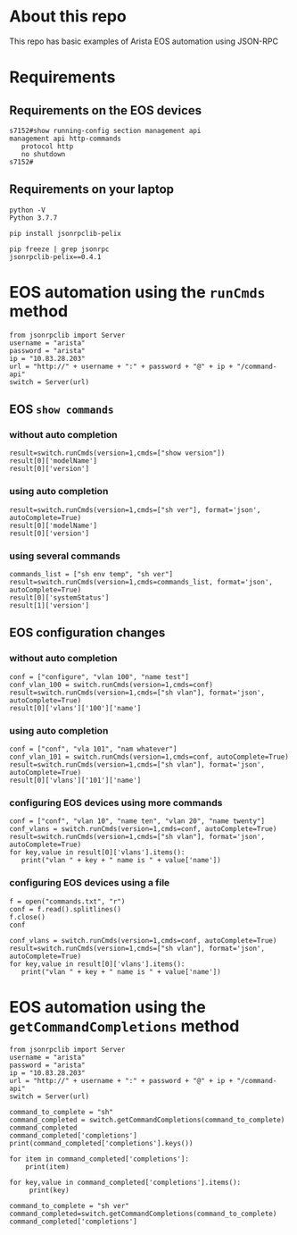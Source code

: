 # About this repo 

This repo has basic examples of Arista EOS automation using JSON-RPC

# Requirements 

## Requirements on the EOS devices

```
s7152#show running-config section management api
management api http-commands
   protocol http
   no shutdown
s7152#
```

## Requirements on your laptop 
```
python -V
Python 3.7.7
```
```
pip install jsonrpclib-pelix 
```
```
pip freeze | grep jsonrpc
jsonrpclib-pelix==0.4.1
```

# EOS automation using the `runCmds` method

```
from jsonrpclib import Server
username = "arista"
password = "arista"
ip = "10.83.28.203"
url = "http://" + username + ":" + password + "@" + ip + "/command-api"
switch = Server(url)
```

## EOS `show commands` 

### without auto completion
```
result=switch.runCmds(version=1,cmds=["show version"])
result[0]['modelName']
result[0]['version']
```
### using auto completion
```
result=switch.runCmds(version=1,cmds=["sh ver"], format='json', autoComplete=True)
result[0]['modelName']
result[0]['version']
```
### using several commands 
```
commands_list = ["sh env temp", "sh ver"]
result=switch.runCmds(version=1,cmds=commands_list, format='json', autoComplete=True)
result[0]['systemStatus'] 
result[1]['version'] 
```

## EOS configuration changes 

### without auto completion
```
conf = ["configure", "vlan 100", "name test"] 
conf_vlan_100 = switch.runCmds(version=1,cmds=conf)
result=switch.runCmds(version=1,cmds=["sh vlan"], format='json', autoComplete=True)
result[0]['vlans']['100']['name']

```
### using auto completion 
```
conf = ["conf", "vla 101", "nam whatever"] 
conf_vlan_101 = switch.runCmds(version=1,cmds=conf, autoComplete=True)
result=switch.runCmds(version=1,cmds=["sh vlan"], format='json', autoComplete=True)
result[0]['vlans']['101']['name']
```
### configuring EOS devices using more commands 
```
conf = ["conf", "vlan 10", "name ten", "vlan 20", "name twenty"] 
conf_vlans = switch.runCmds(version=1,cmds=conf, autoComplete=True)
result=switch.runCmds(version=1,cmds=["sh vlan"], format='json', autoComplete=True)
for key,value in result[0]['vlans'].items(): 
   print("vlan " + key + " name is " + value['name'])
```
### configuring EOS devices using a file 
```
f = open("commands.txt", "r")
conf = f.read().splitlines()
f.close() 
conf

conf_vlans = switch.runCmds(version=1,cmds=conf, autoComplete=True)
result=switch.runCmds(version=1,cmds=["sh vlan"], format='json', autoComplete=True)
for key,value in result[0]['vlans'].items(): 
   print("vlan " + key + " name is " + value['name'])
```

# EOS automation using the `getCommandCompletions` method
```
from jsonrpclib import Server
username = "arista"
password = "arista"
ip = "10.83.28.203"
url = "http://" + username + ":" + password + "@" + ip + "/command-api"
switch = Server(url)

command_to_complete = "sh"
command_completed = switch.getCommandCompletions(command_to_complete) 
command_completed
command_completed['completions']
print(command_completed['completions'].keys())

for item in command_completed['completions']: 
    print(item)

for key,value in command_completed['completions'].items(): 
     print(key)

command_to_complete = "sh ver"
command_completed=switch.getCommandCompletions(command_to_complete) 
command_completed['completions']
```
